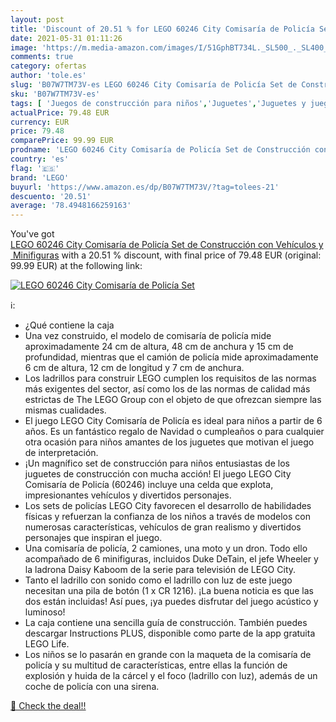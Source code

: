 ```yaml
---
layout: post
title: 'Discount of 20.51 % for LEGO 60246 City Comisaría de Policía Set'
date: 2021-05-31 01:11:26
image: 'https://m.media-amazon.com/images/I/51GphBT734L._SL500_._SL400_.jpg'
comments: true
category: ofertas
author: 'tole.es'
slug: 'B07W7TM73V-es LEGO 60246 City Comisaría de Policía Set de Construcción...'
sku: 'B07W7TM73V-es'
tags: [ 'Juegos de construcción para niños','Juguetes','Juguetes y juegos','lego', ]
actualPrice: 79.48 EUR
currency: EUR
price: 79.48
comparePrice: 99.99 EUR
prodname: 'LEGO 60246 City Comisaría de Policía Set de Construcción con Vehículos y Minifiguras'
country: 'es'
flag: '🇪🇸'
brand: 'LEGO'
buyurl: 'https://www.amazon.es/dp/B07W7TM73V/?tag=tolees-21'
descuento: '20.51'
average: '78.4948166259163'
---
```


You've got [LEGO 60246 City Comisaría de Policía Set de Construcción con Vehículos y Minifiguras](https://www.amazon.es/dp/B07W7TM73V/?tag=tolees-21) with a  20.51 % discount, with final price of 79.48 EUR (original: 99.99 EUR) at the following link:

[![LEGO 60246 City Comisaría de Policía Set](https://m.media-amazon.com/images/I/51GphBT734L._SL500_._SL400_.jpg)](https://www.amazon.es/dp/B07W7TM73V/?tag=tolees-21)

ℹ️:

- ¿Qué contiene la caja
- Una vez construido, el modelo de comisaría de policía mide aproximadamente 24 cm de altura, 48 cm de anchura y 15 cm de profundidad, mientras que el camión de policía mide aproximadamente 6 cm de altura, 12 cm de longitud y 7 cm de anchura.
- Los ladrillos para construir LEGO cumplen los requisitos de las normas más exigentes del sector, así como los de las normas de calidad más estrictas de The LEGO Group con el objeto de que ofrezcan siempre las mismas cualidades.
- El juego LEGO City Comisaría de Policía es ideal para niños a partir de 6 años. Es un fantástico regalo de Navidad o cumpleaños o para cualquier otra ocasión para niños amantes de los juguetes que motivan el juego de interpretación.
- ¡Un magnífico set de construcción para niños entusiastas de los juguetes de construcción con mucha acción! El juego LEGO City Comisaría de Policía (60246) incluye una celda que explota, impresionantes vehículos y divertidos personajes.
- Los sets de policías LEGO City favorecen el desarrollo de habilidades físicas y refuerzan la confianza de los niños a través de modelos con numerosas características, vehículos de gran realismo y divertidos personajes que inspiran el juego.
- Una comisaría de policía, 2 camiones, una moto y un dron. Todo ello acompañado de 6 minifiguras, incluidos Duke DeTain, el jefe Wheeler y la ladrona Daisy Kaboom de la serie para televisión de LEGO City.
- Tanto el ladrillo con sonido como el ladrillo con luz de este juego necesitan una pila de botón (1 x CR 1216). ¡La buena noticia es que las dos están incluidas! Así pues, ¡ya puedes disfrutar del juego acústico y luminoso!
- La caja contiene una sencilla guía de construcción. También puedes descargar Instructions PLUS, disponible como parte de la app gratuita LEGO Life.
- Los niños se lo pasarán en grande con la maqueta de la comisaría de policía y su multitud de características, entre ellas la función de explosión y huida de la cárcel y el foco (ladrillo con luz), además de un coche de policía con una sirena.

[🛒 Check the deal!!](https://www.amazon.es/dp/B07W7TM73V/?tag=tolees-21)
